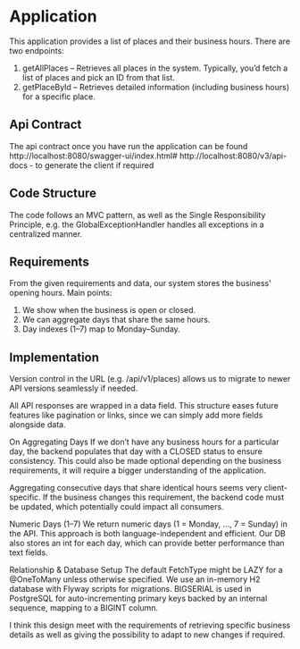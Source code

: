 
# Application
This application provides a list of places and their business hours. There are two endpoints:

1. getAllPlaces – Retrieves all places in the system.
        Typically, you’d fetch a list of places and pick an ID from that list.
2.  getPlaceById – Retrieves detailed information (including business hours) for a specific place.

## Api Contract
The api contract once you have run the application can be found
http://localhost:8080/swagger-ui/index.html#
http://localhost:8080/v3/api-docs - to generate the client if required

## Code Structure
The code follows an MVC pattern, as well as the Single Responsibility Principle, e.g. the GlobalExceptionHandler handles all exceptions in a centralized manner.

## Requirements
From the given requirements and data, our system stores the business’ opening hours. Main points:

1. We show when the business is open or closed.
2. We can aggregate days that share the same hours.
3. Day indexes (1–7) map to Monday–Sunday.

## Implementation
Version control in the URL (e.g. /api/v1/places) allows us to migrate to newer API versions seamlessly if needed.

All API responses are wrapped in a data field. This structure eases future features like pagination or links, since we 
can simply add more fields alongside data.

On Aggregating Days
If we don’t have any business hours for a particular day, the backend populates that day with a CLOSED status to ensure consistency.
This could also be made optional depending on the business requirements, it will require a bigger understanding of the application.

Aggregating consecutive days that share identical hours seems very client-specific. If the business changes this requirement, 
the backend code must be updated, which potentially could impact all consumers.

Numeric Days (1–7)
We return numeric days (1 = Monday, …, 7 = Sunday) in the API. This approach is both language-independent and efficient. 
Our DB also stores an int for each day, which can provide better performance than text fields.

Relationship & Database Setup
The default FetchType might be LAZY for a @OneToMany unless otherwise specified. 
We use an in-memory H2 database with Flyway scripts for migrations.
BIGSERIAL is used in PostgreSQL for auto-incrementing primary keys backed by an internal sequence, mapping to a BIGINT column.

I think this design meet with the requirements of retrieving specific business details as well as giving the possibility to adapt to new changes if required.


